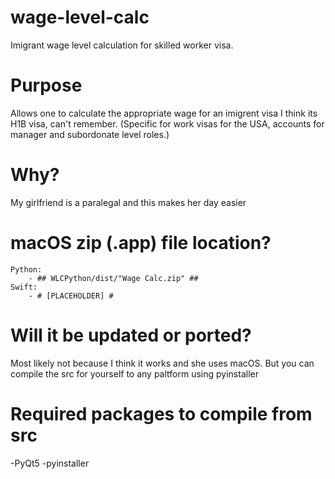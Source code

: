 # wage-level-calc
Imigrant wage level calculation for skilled worker visa.

# Purpose
Allows one to calculate the appropriate wage for an imigrent visa 
I think its H1B visa, can't remember. (Specific for work visas for the USA, accounts for manager and subordonate level roles.)

# Why?
My girlfriend is a paralegal and this makes her day easier

# macOS zip (.app) file location?
    Python:
        - ## WLCPython/dist/"Wage Calc.zip" ##
    Swift:
        - # [PLACEHOLDER] #

# Will it be updated or ported?
Most likely not because I think it works and she uses macOS.
But you can compile the src for yourself to any paltform using pyinstaller

# Required packages to compile from src
-PyQt5
-pyinstaller
